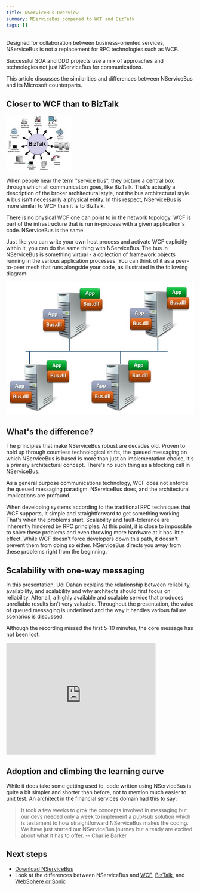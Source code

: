 ```yaml
---
title: NServiceBus Overview
summary: NServiceBus compared to WCF and BizTalk.
tags: []
---
```


Designed for collaboration between business-oriented services, NServiceBus is not a replacement for RPC technologies such as WCF.

Successful SOA and DDD projects use a mix of approaches and technologies not just NServiceBus for communications.

This article discusses the similarities and differences between NServiceBus and its Microsoft counterparts.

## Closer to WCF than to BizTalk

![BizTalk](biztalk.jpg)

When people hear the term "service bus", they picture a central box through which all communication goes, like BizTalk. That's actually a description of the broker architectural style, not the bus architectural style. A bus isn't necessarily a physical entity. In this respect, NServiceBus is more similar to WCF than it is to BizTalk.

There is no physical WCF one can point to in the network topology. WCF is part of the infrastructure that is run in-process with a given application's code. NServiceBus is the same.

Just like you can write your own host process and activate WCF explicitly within it, you can do the same thing with NServiceBus. The bus in NServiceBus is something virtual - a collection of framework objects running in the various application processes. You can think of it as a peer-to-peer mesh that runs alongside your code, as illustrated in the following diagram:

![deployment topology](deployment-topology.jpg)

## What's the difference?

The principles that make NServiceBus robust are decades old. Proven to hold up through countless technological shifts, the queued messaging on which NServiceBus is based is more than just an implementation choice, it's a primary architectural concept. There's no such thing as a blocking call in NServiceBus.

As a general purpose communications technology, WCF does not enforce the queued messaging paradigm. NServiceBus does, and the architectural implications are profound.

When developing systems according to the traditional RPC techniques that WCF supports, it simple and straightforward to get something working. That's when the problems start. Scalability and fault-tolerance are inherently hindered by RPC principles. At this point, it is close to impossible to solve these problems and even throwing more hardware at it has little effect. While WCF doesn't force developers down this path, it doesn't prevent them from doing so either. NServiceBus directs you away from these problems right from the beginning.

## Scalability with one-way messaging

In this presentation, Udi Dahan explains the relationship between reliability, availability, and scalability and why architects should first focus on reliability. After all, a highly available and scalable service that produces unreliable results isn't very valuable. Throughout the presentation, the value of queued messaging is underlined and the way it handles various failure scenarios is discussed.

Although the recording missed the first 5-10 minutes, the core message has not been lost.

<iframe allowfullscreen frameborder="0" height="300" mozallowfullscreen src="http://player.vimeo.com/video/6222577" webkitallowfullscreen width="400"></iframe>

## Adoption and climbing the learning curve

While it does take some getting used to, code written using NServiceBus is quite a bit simpler and shorter than before, not to mention much easier to unit test. An architect in the financial services domain had this to say:

> It took a few weeks to grok the concepts involved in messaging but our devs needed only a week to implement a pub/sub solution which is testament to how straightforward NServiceBus makes the coding. We have just started our NServiceBus journey but already are excited about what it has to offer.
> -- Charlie Barker

## Next steps

-   [Download NServiceBus](http://particular.net/downloads)
-   Look at the differences between NServiceBus and [WCF](nservicebus-and-wcf.md), [BizTalk](nservicebus-and-biztalk.md), and [WebSphere or Sonic](nservicebus-and-websphere-sonic.md)


